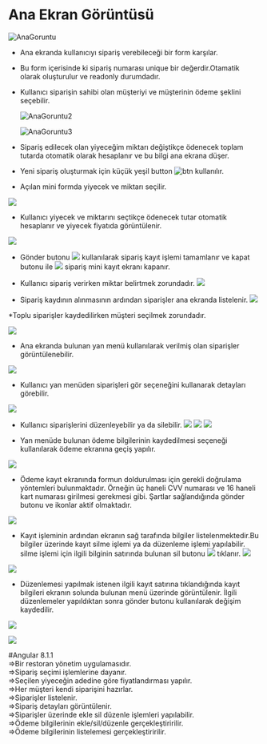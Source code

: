 # Ana Ekran Görüntüsü
![AnaGoruntu](https://github.com/NisanurBulut/RestaurantAPP/blob/master/src/assets/Tanitim/AnaGoruntu.JPG)

* Ana ekranda kullanıcıyı sipariş verebileceği bir form karşılar. 
* Bu form içerisinde ki sipariş numarası unique bir değerdir.Otamatik olarak oluşturulur ve readonly durumdadır.
* Kullanıcı siparişin sahibi olan müşteriyi ve müşterinin ödeme şeklini seçebilir.

    ![AnaGoruntu2](https://github.com/NisanurBulut/RestaurantAPP/blob/master/src/assets/Tanitim/AnaGoruntu2.JPG)


    ![AnaGoruntu3](https://github.com/NisanurBulut/RestaurantAPP/blob/master/src/assets/Tanitim/AnaGoruntu3.JPG)
* Sipariş edilecek olan yiyeceğim miktarı değiştikçe ödenecek toplam tutarda otomatik olarak hesaplanır ve bu bilgi ana ekrana düşer.


* Yeni sipariş oluşturmak için küçük yeşil button 
![btn](https://github.com/NisanurBulut/RestaurantAPP/blob/master/src/assets/Tanitim/btn.JPG) kullanılır. 

* Açılan mini formda yiyecek ve miktarı seçilir.

![](https://github.com/NisanurBulut/RestaurantAPP/blob/master/src/assets/Tanitim/AnaGoruntu4.JPG)

* Kullanıcı yiyecek ve miktarını seçtikçe ödenecek tutar otomatik hesaplanır ve yiyecek fiyatıda görüntülenir.

![](https://github.com/NisanurBulut/RestaurantAPP/blob/master/src/assets/Tanitim/AnaGoruntu5.JPG)

* Gönder butonu ![](https://github.com/NisanurBulut/RestaurantAPP/blob/master/src/assets/Tanitim/btn1.JPG) kullanılarak sipariş  kayıt işlemi tamamlanır ve kapat butonu ile ![](https://github.com/NisanurBulut/RestaurantAPP/blob/master/src/assets/Tanitim/btn2.JPG) sipariş mini kayıt ekranı kapanır.

* Kullanıcı sipariş verirken miktar belirtmek zorundadır.
![](https://github.com/NisanurBulut/RestaurantAPP/blob/master/src/assets/Tanitim/AnaGoruntu61.JPG)

* Sipariş kaydının alınmasının ardından siparişler ana ekranda listelenir.
![](https://github.com/NisanurBulut/RestaurantAPP/blob/master/src/assets/Tanitim/AnaGoruntu7.JPG)

*Toplu siparişler kaydedilirken müşteri seçilmek zorundadır.

![](https://github.com/NisanurBulut/RestaurantAPP/blob/master/src/assets/Tanitim/AnaGoruntu8.JPG)

* Ana ekranda bulunan yan menü kullanılarak verilmiş olan siparişler görüntülenebilir.

![](https://github.com/NisanurBulut/RestaurantAPP/blob/master/src/assets/Tanitim/AnaGoruntu9.JPG)

* Kullanıcı yan menüden siparişleri gör seçeneğini kullanarak detayları görebilir.

![](https://github.com/NisanurBulut/RestaurantAPP/blob/master/src/assets/Tanitim/AnaGoruntu10.JPG)

* Kullanıcı siparişlerini düzenleyebilir ya da silebilir.
![](https://github.com/NisanurBulut/RestaurantAPP/blob/master/src/assets/Tanitim/AnaGoruntu11.JPG)
![](https://github.com/NisanurBulut/RestaurantAPP/blob/master/src/assets/Tanitim/AnaGoruntu12.JPG)
![](https://github.com/NisanurBulut/RestaurantAPP/blob/master/src/assets/Tanitim/AnaGoruntu13.JPG)

* Yan menüde bulunan ödeme bilgilerinin kaydedilmesi seçeneği kullanılarak ödeme ekranına geçiş yapılır.

![](https://github.com/NisanurBulut/RestaurantAPP/blob/master/src/assets/Tanitim/AnaGoruntu14.JPG)

* Ödeme kayıt ekranında formun doldurulması için gerekli doğrulama yöntemleri bulunmaktadır. Örneğin üç haneli CVV numarası ve 16 haneli kart numarası girilmesi gerekmesi gibi. Şartlar sağlandığında gönder butonu ve ikonlar aktif olmaktadır.

![](https://github.com/NisanurBulut/RestaurantAPP/blob/master/src/assets/Tanitim/AnaGoruntu15.JPG)

* Kayıt işleminin ardından ekranın sağ tarafında bilgiler listelenmektedir.Bu bilgiler üzerinde kayıt silme işlemi ya da düzenleme işlemi yapılabilir. silme işlemi için ilgili bilginin satırında bulunan sil butonu ![](https://github.com/NisanurBulut/RestaurantAPP/blob/master/src/assets/Tanitim/btn3.JPG) tıklanır.
 ![](https://github.com/NisanurBulut/RestaurantAPP/blob/master/src/assets/Tanitim/AnaGoruntu16.JPG) 

 ![](https://github.com/NisanurBulut/RestaurantAPP/blob/master/src/assets/Tanitim/AnaGoruntu17.JPG)

 * Düzenlemesi yapılmak istenen ilgili kayıt satırına tıklandığında kayıt bilgileri ekranın solunda bulunan menü üzerinde görüntülenir. İlgili düzenlemeler yapıldıktan sonra gönder butonu kullanılarak değişim kaydedilir.

  ![](https://github.com/NisanurBulut/RestaurantAPP/blob/master/src/assets/Tanitim/AnaGoruntu17.JPG) 

 ![](https://github.com/NisanurBulut/RestaurantAPP/blob/master/src/assets/Tanitim/AnaGoruntu18.JPG)

#Angular 8.1.1<br/>
=>Bir restoran yönetim uygulamasıdır.<br/>
=>Sipariş seçimi işlemlerine dayanır.<br/>
=>Seçilen yiyeceğin adedine göre fiyatlandırması yapılır.<br/>
=>Her müşteri kendi siparişini hazırlar.<br/>
=>Siparişler listelenir.<br/>
=>Sipariş detayları görüntülenir.<br/>
=>Siparişler üzerinde ekle sil düzenle işlemleri yapılabilir.<br/>
=>Ödeme bilgilerinin ekle/sil/düzenle gerçekleştiririlir.<br/>
=>Ödeme bilgilerinin listelemesi gerçekleştiririlir.<br/>
